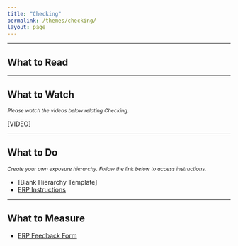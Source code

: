 ```yaml
---
title: "Checking"
permalink: /themes/checking/
layout: page
---
```

- - - -

## What to Read

- - - -

## What to Watch
<sup>*Please watch the videos below relating Checking.*</sup>

[VIDEO]

- - - -

## What to Do
<sup>*Create your own exposure hierarchy. Follow the link below to access instructions.*</sup>

- [Blank Hierarchy Template]
- <ins>[ERP Instructions](https://nader938.github.io/themes/erp-instructions/)</ins>

- - - -

## What to Measure
- <ins>[ERP Feedback Form](https://drive.google.com/file/d/1sV7AfEHtfEZfz-0nEUezAMLIThgSHe9u/view?usp=sharing)</ins>
